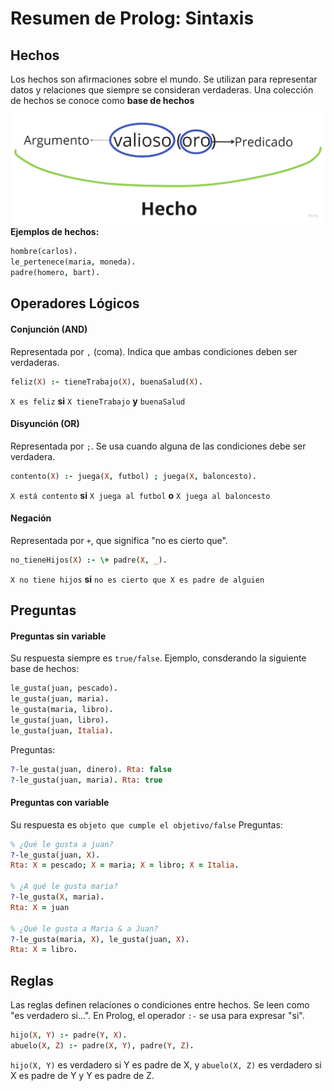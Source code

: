 # Resumen de Prolog: Sintaxis
## Hechos
Los hechos son afirmaciones sobre el mundo. Se utilizan para representar datos y relaciones que siempre se consideran verdaderas.
Una colección de hechos se conoce como __base de hechos__
![alt text](/img/hecho.png)
__Ejemplos de hechos:__
```prolog
hombre(carlos).
le_pertenece(maria, moneda).
padre(homero, bart).
```


## Operadores Lógicos
#### Conjunción (AND)
Representada por `,` (coma). Indica que ambas condiciones deben ser verdaderas.
```prolog
feliz(X) :- tieneTrabajo(X), buenaSalud(X).
```
`X es feliz` __si__ `X tieneTrabajo` __y__ `buenaSalud`

#### Disyunción (OR)
Representada por `;`. Se usa cuando alguna de las condiciones debe ser verdadera.
```prolog
contento(X) :- juega(X, futbol) ; juega(X, baloncesto).
```
`X está contento` __si__ `X juega al futbol` __o__ `X juega al baloncesto`

#### Negación
Representada por `+`, que significa "no es cierto que".
```prolog
no_tieneHijos(X) :- \+ padre(X, _).
```
`X no tiene hijos` __si__ `no es cierto que X es padre de alguien`

## Preguntas
#### Preguntas sin variable
Su respuesta siempre es `true/false`.
Ejemplo, consderando la siguiente base de hechos:
```prolog
le_gusta(juan, pescado).
le_gusta(juan, maria).
le_gusta(maria, libro).
le_gusta(juan, libro).
le_gusta(juan, Italia).
```
Preguntas:
```prolog
?-le_gusta(juan, dinero). Rta: false
?-le_gusta(juan, maria). Rta: true
```
#### Preguntas con variable
Su respuesta es `objeto que cumple el objetivo/false`
Preguntas:
```prolog
% ¿Qué le gusta a juan?
?-le_gusta(juan, X).
Rta: X = pescado; X = maria; X = libro; X = Italia.

% ¿A qué le gusta maria?
?-le_gusta(X, maria).
Rta: X = juan

% ¿Qué le gusta a Maria & a Juan?
?-le_gusta(maria, X), le_gusta(juan, X).
Rta: X = libro.
```


## Reglas
Las reglas definen relaciones o condiciones entre hechos. Se leen como "es verdadero si...".
En Prolog, el operador `:-` se usa para expresar "si".
```prolog
hijo(X, Y) :- padre(Y, X).
abuelo(X, Z) :- padre(X, Y), padre(Y, Z).
```
`hijo(X, Y)` es verdadero si Y es padre de X, y `abuelo(X, Z)` es verdadero si X es padre de Y y Y es padre de Z.